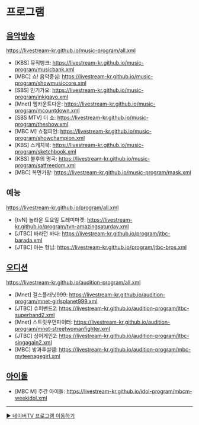 # 프로그램

## [음악방송](https://github.com/LIVESTREAM-KR/music-program)
https://livestream-kr.github.io/music-program/all.xml
- [KBS] 뮤직뱅크: https://livestream-kr.github.io/music-program/musicbank.xml
- [MBC] 쇼! 음악중심: https://livestream-kr.github.io/music-program/showmusiccore.xml
- [SBS] 인기가요: https://livestream-kr.github.io/music-program/inkigayo.xml
- [Mnet] 엠카운트다운: https://livestream-kr.github.io/music-program/mcountdown.xml
- [SBS MTV] 더 쇼: https://livestream-kr.github.io/music-program/theshow.xml
- [MBC M] 쇼챔피언: https://livestream-kr.github.io/music-program/showchampion.xml
- [KBS] 스케치북: https://livestream-kr.github.io/music-program/sketchbook.xml
- [KBS] 불후의 명곡: https://livestream-kr.github.io/music-program/satfreedom.xml
- [MBC] 복면가왕: https://livestream-kr.github.io/music-program/mask.xml

## 예능
https://livestream-kr.github.io/program/all.xml
- [tvN] 놀라운 토요일 도레미마켓: https://livestream-kr.github.io/program/tvn-amazingsaturday.xml
- [JTBC] 바라던 바다: https://livestream-kr.github.io/program/jtbc-barada.xml
- [JTBC] 아는 형님: https://livestream-kr.github.io/program/jtbc-bros.xml

## [오디션](https://github.com/LIVESTREAM-KR/audition-program)
https://livestream-kr.github.io/audition-program/all.xml
- [Mnet] 걸스플래닛999: https://livestream-kr.github.io/audition-program/mnet-girlsplanet999.xml
- [JTBC] 슈퍼밴드2: https://livestream-kr.github.io/audition-program/jtbc-superband2.xml
- [Mnet] 스트릿우먼파이터: https://livestream-kr.github.io/audition-program/mnet-streetwomanfighter.xml
- [JTBC] 싱어게인2: https://livestream-kr.github.io/audition-program/jtbc-singagain2.xml
- [MBC] 방과후설렘: https://livestream-kr.github.io/audition-program/mbc-myteenagegirl.xml

## [아이돌](https://github.com/LIVESTREAM-KR/idol-program)
- [MBC M] 주간 아이돌: https://livestream-kr.github.io/idol-program/mbcm-weekidol.xml

---

[▶️ 네이버TV 프로그램 이동하기](https://github.com/LIVESTREAM-KR/navertv_program)

